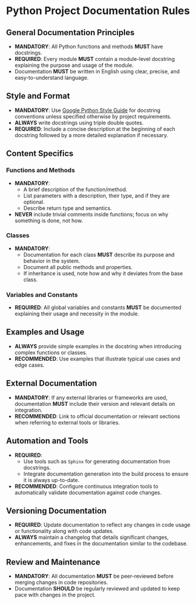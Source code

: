 # Python Project Documentation Rules

## General Documentation Principles
- **MANDATORY**: All Python functions and methods **MUST** have docstrings.
- **REQUIRED**: Every module **MUST** contain a module-level docstring explaining the purpose and usage of the module.
- Documentation **MUST** be written in English using clear, precise, and easy-to-understand language.

## Style and Format
- **MANDATORY**: Use [Google Python Style Guide](https://google.github.io/styleguide/pyguide.html) for docstring conventions unless specified otherwise by project requirements.
- **ALWAYS** write docstrings using triple double quotes.
- **REQUIRED**: Include a concise description at the beginning of each docstring followed by a more detailed explanation if necessary.

## Content Specifics
### Functions and Methods
- **MANDATORY**:
  - A brief description of the function/method.
  - List parameters with a description, their type, and if they are optional.
  - Describe return type and semantics.
- **NEVER** include trivial comments inside functions; focus on why something is done, not how.

### Classes
- **MANDATORY**:
  - Documentation for each class **MUST** describe its purpose and behavior in the system.
  - Document all public methods and properties.
  - If inheritance is used, note how and why it deviates from the base class.

### Variables and Constants
- **REQUIRED**: All global variables and constants **MUST** be documented explaining their usage and necessity in the module.

## Examples and Usage
- **ALWAYS** provide simple examples in the docstring when introducing complex functions or classes.
- **RECOMMENDED**: Use examples that illustrate typical use cases and edge cases.

## External Documentation
- **MANDATORY**: If any external libraries or frameworks are used, documentation **MUST** include their version and relevant details on integration.
- **RECOMMENDED**: Link to official documentation or relevant sections when referring to external tools or libraries.

## Automation and Tools
- **REQUIRED**:
  - Use tools such as `Sphinx` for generating documentation from docstrings.
  - Integrate documentation generation into the build process to ensure it is always up-to-date.
- **RECOMMENDED**: Configure continuous integration tools to automatically validate documentation against code changes.

## Versioning Documentation
- **REQUIRED**: Update documentation to reflect any changes in code usage or functionality along with code updates.
- **ALWAYS** maintain a changelog that details significant changes, enhancements, and fixes in the documentation similar to the codebase.

## Review and Maintenance
- **MANDATORY**: All documentation **MUST** be peer-reviewed before merging changes in code repositories.
- Documentation **SHOULD** be regularly reviewed and updated to keep pace with changes in the project.